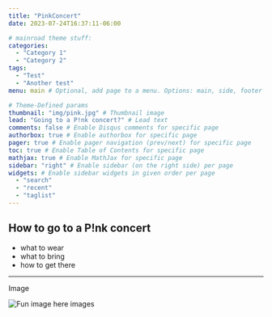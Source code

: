 ```yaml
---
title: "PinkConcert"
date: 2023-07-24T16:37:11-06:00

# mainroad theme stuff:
categories:
  - "Category 1"
  - "Category 2"
tags:
  - "Test"
  - "Another test"
menu: main # Optional, add page to a menu. Options: main, side, footer

# Theme-Defined params
thumbnail: "img/pink.jpg" # Thumbnail image
lead: "Going to a P!nk concert?" # Lead text
comments: false # Enable Disqus comments for specific page
authorbox: true # Enable authorbox for specific page
pager: true # Enable pager navigation (prev/next) for specific page
toc: true # Enable Table of Contents for specific page
mathjax: true # Enable MathJax for specific page
sidebar: "right" # Enable sidebar (on the right side) per page
widgets: # Enable sidebar widgets in given order per page
  - "search"
  - "recent"
  - "taglist"
---
```


## How to go to a P!nk concert

- what to wear
- what to bring
- how to get there

---
 Image

![Fun image here images](/ba.github.io/img/pink.jpg)
